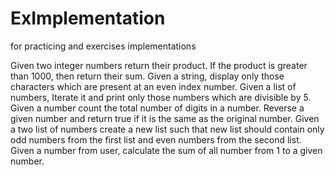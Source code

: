 # ExImplementation
for practicing and exercises implementations



Given two integer numbers return their product. If the product is greater than 1000, then return their sum.
Given a string, display only those characters which are present at an even index number.
Given a list of numbers, Iterate it and print only those numbers which are divisible by 5.
Given a number count the total number of digits in a number.
Reverse a given number and return true if it is the same as the original number.
Given a two list of numbers create a new list such that new list should contain only odd numbers from the first list and even numbers from the second list.
Given a number from user, calculate the sum of all number from 1 to a given number.

